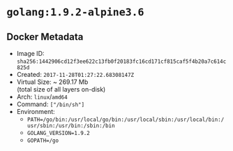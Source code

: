# `golang:1.9.2-alpine3.6`

## Docker Metadata

- Image ID: `sha256:1442906cd12f3ee622c13fb0f20183fc16cd171cf815caf5f4b20a7c614c825d`
- Created: `2017-11-28T01:27:22.68308147Z`
- Virtual Size: ~ 269.17 Mb  
  (total size of all layers on-disk)
- Arch: `linux`/`amd64`
- Command: `["/bin/sh"]`
- Environment:
  - `PATH=/go/bin:/usr/local/go/bin:/usr/local/sbin:/usr/local/bin:/usr/sbin:/usr/bin:/sbin:/bin`
  - `GOLANG_VERSION=1.9.2`
  - `GOPATH=/go`
